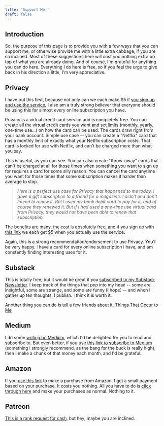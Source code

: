 ```yaml
---
title: 'Support Me!'
draft: false
---
```


## Introduction

So, the purpose of this page is to provide you with a few ways that you can support me, or otherwise provide me with a little extra cabbage, if you are so inclined. Most of these suggestions here will cost you nothing extra on top of what you are already doing. And of course, I'm grateful for anything you can do here. Everything I do here is free, so if you feel the urge to give back in his direction a little, I'm very appreciative.

## Privacy

I have put this first, because not only can we each make $5 if [you sign up and use the service](https://app.privacy.com/join/LUZBW), I also am a truly strong believer that everyone should be using this for almost every online subscription you have.

Privacy is a virtual credit card service and is completely free. You can create all the virtual credit cards you want and set limits (monthly, yearly, one-time use...) on how the card can be used. The cards draw right from your bank account. Simple use case -- you can create a "Netflix" card that has a monthly limit of exactly what your Netflix subscription costs. That card is locked for use with Netflix, and can't be charged more than what you say.

This is useful, as you can see. You can also create "throw-away" cards that can't be charged at all for those times when something you want to sign up for requires a card for some silly reason. You can cancel the card anytime you want for those times that some subscription makes it harder than average to stop.

> _Here is a perfect use case for Privacy that happened to me today. I gave a gift subscription to a friend for a magazine. I didn't and don't intend to renew it. But I used my bank debit card to pay for it, and of course they renewed it. But if I had used a one-time use virtual card from Privacy, they would not have been able to renew that subscription._

The benefits are many, the cost is absolutely free, and if you sign up with [this link](https://app.privacy.com/join/LUZBW) we each get $5 when you actually use the service.

Again, this is a strong recommendation/endorsement to use Privacy. You'll be very happy. I have a card for every online subscription I have, and am constantly finding interesting uses for it.

## Substack

This is totally free, but it would be great if you [subscribed to my Substack Newsletter](https://thingsthatoccurtome.substack.com/). I keep track of the things that pop into my head -- some are insightful, some are strange, and some are funny (I hope) -- and when I gather up ten thoughts, I publish. I think it is worth it.

Another thing you can do is tell a few friends about it. [Things That Occur to Me](https://thingsthatoccurtome.substack.com/)

## Medium

I do some [writing on Medium](https://nickhodges.medium.com/), which I'd be delighted for you to read and subscribe to. But even better, if you use [this link to subscribe to Medium](https://medium.com/@nickhodges/membership) (something I strongly recommend, as the bang for the buck is really high), then I make a chunk of that money each month, and I'd be grateful.

## Amazon

If you [use this link](https://amzn.to/3sbg48S) to make a purchase from Amazon, I get a small payment based on your purchase. It costs you nothing. All you have to do is [click through here](https://amzn.to/3sbg48S) and make your purchases as normal. Nothing to it.

## Patreon

[This is a rank request for cash](https://www.patreon.com/nickhodges), but hey, maybe you are inclined.
